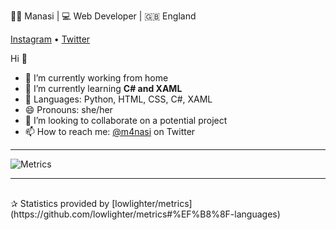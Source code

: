 👩‍💻 Manasi | 💻 Web Developer | 🇬🇧 England 

[Instagram](https://www.instagram.com/m4nasi/) • [Twitter](https://twitter.com/m4nasi) 

Hi 👋
- 🔭 I’m currently working from home
- 🌱 I’m currently learning **C# and XAML**
- 💬 Languages: Python, HTML, CSS, C#, XAML
- 😄 Pronouns: she/her
- 👯 I’m looking to collaborate on a potential project
- 📫 How to reach me: [@m4nasi](https://twitter.com/m4nasi) on Twitter
<hr>
<!--<img align="centre" src="https://github-readme-stats.vercel.app/api?username=m4nasi&theme=dark&show_icons=true" /> -->
<!--<img align="centre" src="https://github-readme-stats.vercel.app/api/top-langs/?username=m4nasi&layout=compact" />-->
<!--**m4nasi/m4nasi** is a ✨ _special_ ✨ repository because its `README.md` (this file) appears on your GitHub profile.-->

![Metrics](https://metrics.lecoq.io/m4nasi?template=classic&base.header=0&base.activity=0&base.community=0&base.repositories=0&base.metadata=0&languages=1&config.timezone=Europe%2FLondon&config.animated=true)

<hr> 
<br>
✰ Statistics provided by [lowlighter/metrics](https://github.com/lowlighter/metrics#%EF%B8%8F-languages)
